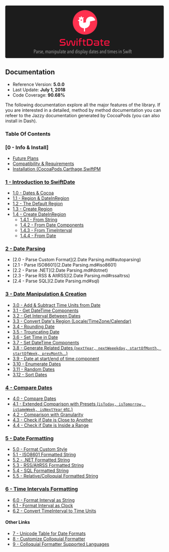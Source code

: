 ![](./SwiftDate.png)

## Documentation

- Reference Version: **5.0.0**
- Last Update: **July 1, 2018**
- Code Coverage: **90.68%**

The following documentation explore all the major features of the library. If you are interested in a detailed, method by method documentation you can refeer to the Jazzy documentation generated by CocoaPods (you can also install in Dash).

### Table Of Contents

### [0 - Info & Install]

- [Future Plans](0.Informations.md#futureplans)
- [Compatibility & Requirements](0.Informations.md#compatibility)
- [Installation (CocoaPods,Carthage,SwiftPM](0.Informations.md#installation)

### [1 - Introduction to SwiftDate](1.Introduction.md)

- [1.0 - Dates & Cocoa](1.Introduction.md#datesandcocoa)
- [1.1 - Region & DateInRegion](1.Introduction.md#region_dateinregion)
- [1.2 - The Default Region](1.Introduction.md#default_region)
- [1.3 - Create Region](1.Introduction.md#creating_region)
- [1.4 - Create DateInRegion](1.Introduction.md#creating_dateinregion)
	- [1.4.1 - From String](1.Introduction.md#initfromstring)
	- [1.4.2 - From Date Components](1.Introduction.md#initfromcomponents)
	- [1.4.3 - From TimeInterval](1.Introduction.md#initfromtimeinterval)
	- [1.4.4 - From Date](1.Introduction.md#initfromplaindate)

### [2 - Date Parsing](2.Date_Parsing.md)

- [2.0 - Parse Custom Format](2.Date Parsing.md#autoparsing)
- [2.1 - Parse ISO8601](2.Date Parsing.md#iso8601)
- [2.2 - Parse .NET](2.Date Parsing.md#dotnet)
- [2.3 - Parse RSS & AltRSS](2.Date Parsing.md#rssaltrss)
- [2.4 - Parse SQL](2.Date Parsing.md#sql)

### [3 - Date Manipulation & Creation](3.Manipulate_Date)

- [3.0 - Add & Subtract Time Units from Date](3.Manipulate_Date#mathdate)
- [3.1 - Get DateTime Components](3.Manipulate_Date#datecomponents)
- [3.2 - Get Interval Between Dates](3.Manipulate_Date#interval)
- [3.3 - Convert Date's Region (Locale/TimeZone/Calendar)](3.Manipulate_Date#convert)
- [3.4 - Rounding Date](3.Manipulate_Date#roundingdate)
- [3.5 - Trouncating Date](3.Manipulate_Date#trouncatingdate)
- [3.6 - Set Time in Date](3.Manipulate_Date#altertimedate)
- [3.7 - Set DateTime Components](3.Manipulate_Date#altercomponents)
- [3.8 - Generate Related Dates (`nextYear, nextWeeekday, startOfMonth, startOfWeek, prevMonth`...)](3.Manipulate_Date#relateddates)
- [3.9 - Date at start/end of time component](3.Manipulate_Date#startendcomponent)
- [3.10 - Enumerate Dates](3.Manipulate_Date#enumeratedates)
- [3.11 - Random Dates](3.Manipulate_Date#randomdates)
- [3.12 - Sort Dates](3.Manipulate_Date#sort)

### [4 - Compare Dates](4.Compare_Dates.md)

- [4.0 - Compare Dates](4.Compare_Dates.md#standard)
- [4.1 - Extended Comparison with Presets (`isToday, isTomorrow, isSameWeek, isNextYear` etc.)](4.Compare_Dates.md#extended)
- [4.2 - Comparison with Granularity](4.Compare_Dates.md#granularity)
- [4.3 - Check if Date is Close to Another](4.Compare_Dates.md#close)
- [4.4 - Check if Date is Inside a Range](4.Compare_Dates.md#range)

### [5 - Date Formatting](5.Date_Formatting.md)

- [5.0 - Format Custom Style](5.Date_Formatting.md#customformatted)
- [5.1 - ISO8601 Formatted String](5.Date_Formatting.md#isoformatted)
- [5.2 - .NET Formatted String](5.Date_Formatting.md#dotnet)
- [5.3 - RSS/AltRSS Formatted String](5.Date_Formatting.md#rss)
- [5.4 - SQL Formatted String](5.Date_Formatting.md#sql)
- [5.5 - Relative/Colloquial Formatted String](5.Date_Formatting.md#colloquial)

### [6 - Time Intervals Formatting](6.TimeInterval_Formatting.md)

- [6.0 - Format Interval as String](6.TimeInterval_Formatting.md#format)
- [6.1 - Format Interval as Clock](6.TimeInterval_Formatting.md#clock)
- [6.2 - Convert TimeInterval to Time Units](6.TimeInterval_Formatting.md#express)


#### Other Links
- [7 - Unicode Table for Date Formats](7.Format_UnicodeTable.md)
- [8 - Customize Colloquial Formatter](8.Customize_ColloquialFormatter.md)
- [9 - Colloquial Formatter Supported Languages](9.ColloquialSupportedLanguages.md)
